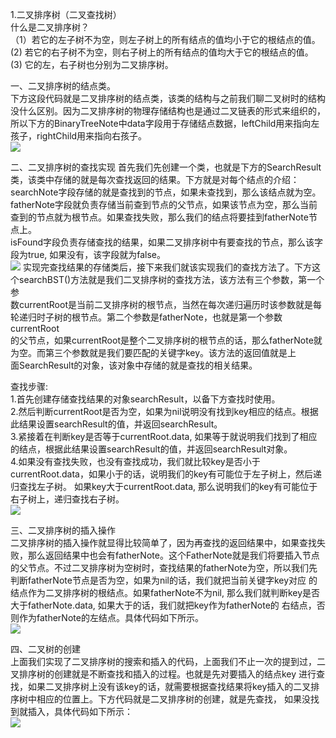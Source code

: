 1.二叉排序树（二叉查找树）<br>
什么是二叉排序树？<br>
（1）若它的左子树不为空，则左子树上的所有结点的值均小于它的根结点的值。<br>
 (2) 若它的右子树不为空，则右子树上的所有结点的值均大于它的根结点的值。<br>
 (3) 它的左，右子树也分别为二叉排序树。<br>
 
一、二叉排序树的结点类。<br>
下方这段代码就是二叉排序树的结点类，该类的结构与之前我们聊二叉树时的结构没什么区别。因为二叉排序树的物理存储结构也是通过二叉链表的形式来组织的，
所以下方的BinaryTreeNote中data字段用于存储结点数据，leftChild用来指向左孩子，rightChild用来指向右孩子。<br>
![](https://images2015.cnblogs.com/blog/545446/201610/545446-20161027152114859-1136331254.png)

二、二叉排序树的查找实现
首先我们先创建一个类，也就是下方的SearchResult类，该类中存储的就是每次查找返回的结果。下方就是对每个结点的介绍：<br>
searchNote字段存储的就是查找到的节点，如果未查找到，那么该结点就为空。<br>
fatherNote字段就负责存储当前查到节点的父节点，如果该节点为空，那么当前查到的节点就为根节点。如果查找失败，那么我们的结点将要挂到fatherNote节点上。<br>
isFound字段负责存储查找的结果，如果二叉排序树中有要查找的节点，那么该字段为true, 如果没有，该字段就为false。<br>
![](https://images2015.cnblogs.com/blog/545446/201610/545446-20161027153358328-1262356431.png)
实现完查找结果的存储类后，接下来我们就该实现我们的查找方法了。下方这个searchBST()方法就是我们二叉排序树的查找方法，该方法有三个参数，第一个参<br>
数currentRoot是当前二叉排序树的根节点，当然在每次递归遍历时该参数就是每轮递归时子树的根节点。第二个参数是fatherNote，也就是第一个参数currentRoot<br>
的父节点，如果currentRoot是整个二叉排序树的根节点的话，那么fatherNote就为空。而第三个参数就是我们要匹配的关键字key。该方法的返回值就是上<br>
面SearchResult的对象，该对象中存储的就是查找的相关结果。<br>

查找步骤:<br>
1.首先创建存储查找结果的对象searchResult，以备下方查找时使用。<br>
2.然后判断currentRoot是否为空，如果为nil说明没有找到key相应的结点。根据此结果设置searchResult的值，并返回searchResult。<br>
3.紧接着在判断key是否等于currentRoot.data, 如果等于就说明我们找到了相应的结点，根据此结果设置searchResult的值，并返回searchResult对象。<br>
4.如果没有查找失败，也没有查找成功，我们就比较key是否小于currentRoot.data，如果小于的话，说明我们的key有可能位于左子树上，然后递归查找左子树。
如果key大于currentRoot.data, 那么说明我们的key有可能位于右子树上，递归查找右子树。<br>
![](https://images2015.cnblogs.com/blog/545446/201610/545446-20161027154726390-426502527.png)

三、二叉排序树的插入操作<br>
二叉排序树的插入操作就显得比较简单了，因为再查找的返回结果中，如果查找失败，那么返回结果中也会有fatherNote。这个FatherNote就是我们将要插入节点
的父节点。不过二叉排序树为空树时，查找结果的fatherNote为空，所以我们先判断fatherNote节点是否为空，如果为nil的话，我们就把当前关键字key对应
的结点作为二叉排序树的根结点。如果fatherNote不为nil, 那么我们就判断key是否大于fatherNote.data, 如果大于的话，我们就把key作为fatherNote的
右结点，否则作为fatherNote的左结点。具体代码如下所示。<br>
![](https://images2015.cnblogs.com/blog/545446/201610/545446-20161027162152953-8758792.png)

四、二叉树的创建<br>
上面我们实现了二叉排序树的搜索和插入的代码，上面我们不止一次的提到过，二叉排序树的创建就是不断查找和插入的过程。也就是先对要插入的结点key
进行查找，如果二叉排序树上没有该key的话，就需要根据查找结果将key插入的二叉排序树中相应的位置上。下方代码就是二叉排序树的创建，就是先查找，
如果没找到就插入，具体代码如下所示：<br>
![](https://images2015.cnblogs.com/blog/545446/201610/545446-20161027163550734-887246973.png)




 
